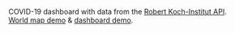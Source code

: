 COVID-19 dashboard with data from the [Robert Koch-Institut API](https://api.corona-zahlen.org/docs/).  
[World map demo](https://covid.waberski.io//worldmap) & [dashboard demo](https://covid.waberski.io/).
